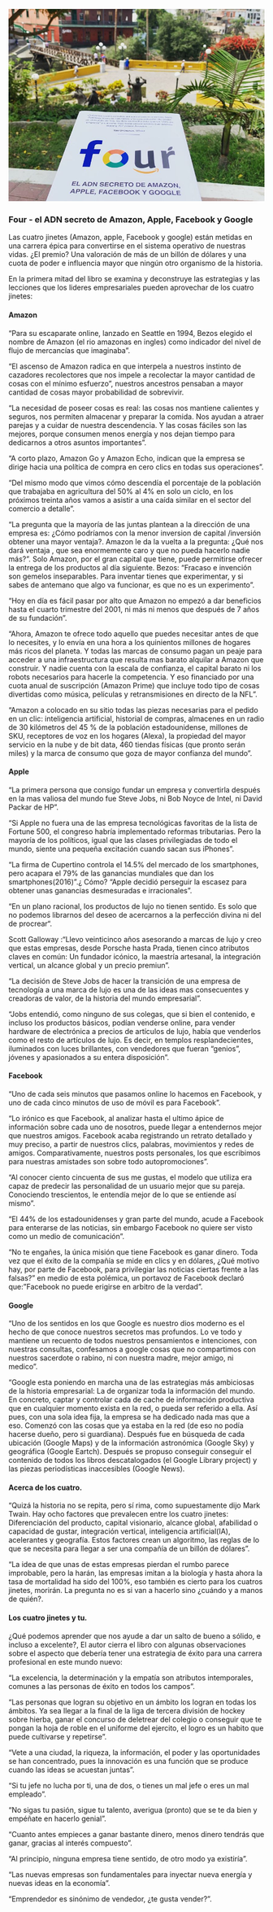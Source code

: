 ![3 Things To Know About Startup Business](/images/blog/blog_four_opt.png)

### Four - el ADN secreto de Amazon, Apple, Facebook y Google

Las cuatro jinetes (Amazon, apple, Facebook y google) están metidas en una carrera épica para convertirse en el sistema operativo de nuestras vidas. ¿El premio? Una  valoración de más de un billón de dólares y una cuota de poder e influencia mayor que ningún otro organismo de la historia.

En la primera mitad del libro se examina y deconstruye las estrategias y las lecciones que los lideres empresariales pueden aprovechar de los cuatro jinetes:

#### Amazon
“Para su escaparate online, lanzado en Seattle en 1994, Bezos elegido el nombre de Amazon (el rio amazonas en  ingles) como indicador del nivel de flujo de mercancías que imaginaba”.

“El ascenso de Amazon radica en que interpela a nuestros instinto de cazadores recolectores que nos impele a recolectar la mayor cantidad de cosas con el mínimo esfuerzo”, nuestros ancestros pensaban a mayor cantidad de cosas mayor probabilidad de sobrevivir.

“La necesidad de poseer cosas es real: las cosas nos mantiene calientes y seguros, nos permiten almacenar y preparar la comida. Nos ayudan a atraer parejas y a cuidar de nuestra descendencia. Y las cosas fáciles son las mejores, porque consumen menos energía y nos dejan tiempo para dedicarnos a otros asuntos importantes”.

“A corto plazo, Amazon Go y Amazon Echo, indican que la empresa se dirige hacia una política de compra en cero clics en todas sus operaciones”.

“Del mismo modo que vimos cómo descendía el porcentaje de la población que trabajaba en agricultura del 50% al 4% en solo un ciclo, en los próximos treinta años vamos a asistir a una  caída similar en el sector del comercio a detalle”.

“La pregunta que la mayoría de las juntas plantean a la dirección de una  empresa es: ¿Cómo podríamos con la menor inversion de capital /inversión obtener una  mayor ventaja?. Amazon le da la vuelta  a la pregunta: ¿Qué nos dará ventaja , que sea enormemente caro y que no pueda hacerlo nadie más?”. Solo Amazon, por el gran  capital que tiene, puede permitirse ofrecer la entrega de los productos al día siguiente.
Bezos: “Fracaso e invención son gemelos inseparables. Para inventar tienes que experimentar, y si sabes de antemano que algo va funcionar, es que no es un experimento”.

“Hoy en día es fácil pasar por  alto que Amazon no empezó a dar beneficios hasta el cuarto trimestre del 2001, ni más ni menos que después de 7 años de su fundación”.

“Ahora, Amazon te ofrece todo aquello que puedes necesitar antes de que lo necesites, y lo envía en una hora a los quinientos millones de hogares más ricos del planeta. Y todas las marcas de consumo pagan un peaje para acceder  a una infraestructura que resulta mas barato  alquilar a Amazon que construir. Y nadie cuenta con la escala de confianza, el capital barato ni los robots necesarios para hacerle la competencia. Y eso financiado por una cuota anual de suscripción (Amazon Prime) que incluye todo tipo de cosas divertidas como música, películas y  retransmisiones en directo de la NFL”.

“Amazon a colocado en su sitio todas las piezas necesarias para el pedido en un  clic: inteligencia artificial, historial de compras, almacenes en un radio de 30 kilómetros del 45 % de la población estadounidense, millones de SKU, receptores de voz en los hogares (Alexa), la propiedad del mayor servicio en la nube y de bit data, 460 tiendas físicas (que pronto serán miles) y la marca de consumo que goza de mayor confianza del mundo”.

#### Apple
“La primera persona que consigo fundar un empresa y convertirla después en la mas valiosa del mundo fue Steve Jobs, ni Bob Noyce de Intel, ni David Packar de HP”.

“Si Apple no fuera una de las empresa tecnológicas favoritas de la lista de Fortune 500, el congreso habría implementado reformas tributarias. Pero la mayoría de los políticos, igual que las clases privilegiadas de todo el mundo, siente una  pequeña excitación cuando sacan sus iPhones”.

“La firma de Cupertino controla el 14.5% del mercado de los smartphones, pero acapara el 79% de las ganancias mundiales que dan los smartphones(2016)”.¿ Cómo? “Apple decidió perseguir la escasez para obtener unas  ganancias desmesuradas  e irracionales”. 

“En un plano racional, los productos de lujo no tienen sentido. Es solo que no podemos librarnos del deseo de acercarnos a la perfección divina ni del de procrear“.

Scott Galloway :“Llevo veinticinco años asesorando a marcas de lujo y creo que estas empresas, desde Porsche hasta Prada, tienen cinco atributos claves en común: Un fundador icónico, la maestría artesanal, la integración vertical, un alcance global y un precio premiun”.

“La decisión de Steve Jobs de hacer la transición de una empresa de tecnología a una marca de lujo es una de las ideas mas consecuentes y creadoras de valor, de la historia del mundo empresarial”.

“Jobs entendió, como ninguno de sus colegas, que si bien el contenido, e incluso los productos básicos, podían venderse online, para vender hardware de electrónica a precios de artículos de lujo, había que  venderlos como el resto de artículos de lujo. Es decir, en templos resplandecientes, iluminados con luces brillantes, con vendedores que fueran “genios”, jóvenes y apasionados a su entera disposición”.

#### Facebook
“Uno de cada seis minutos que pasamos online lo hacemos en Facebook, y uno de cada cinco minutos de uso de móvil es para Facebook”. 

“Lo irónico es que Facebook, al analizar hasta el ultimo ápice de información sobre cada uno de nosotros, puede llegar a entendernos mejor que nuestros amigos. Facebook acaba  registrando un retrato detallado y muy preciso, a partir de nuestros clics, palabras, movimientos y redes de amigos. Comparativamente, nuestros posts personales, los que escribimos para nuestras amistades son sobre todo autopromociones”.

“Al conocer ciento cincuenta de sus me gustas, el modelo que utiliza era capaz de predecir las personalidad de un usuario mejor que su pareja. Conociendo trescientos, le entendía mejor de lo que se entiende así mismo”.

“El 44% de los estadounidenses y gran parte del mundo, acude a Facebook para enterarse de las noticias, sin embargo Facebook no quiere ser visto como un medio de comunicación”.

“No te engañes, la única misión que  tiene Facebook es ganar dinero. Toda vez  que el éxito de la compañía se mide en clics y en dólares, ¿Qué motivo hay, por parte de Facebook, para privilegiar las noticias ciertas frente a las falsas?” en medio de esta polémica, un portavoz de Facebook declaró que:”Facebook  no puede erigirse en arbitro de la verdad”.

#### Google
“Uno de los sentidos en los que Google es nuestro dios moderno es el hecho de que conoce nuestros secretos mas profundos. Lo ve todo y mantiene un recuento de todos nuestros pensamientos e intenciones, con nuestras consultas, confesamos a google cosas que no compartimos con nuestros sacerdote o rabino, ni con nuestra madre, mejor amigo, ni medico”.

“Google esta poniendo en marcha una de las estrategias más ambiciosas de la historia empresarial: La de organizar toda la información del mundo. En concreto, captar y controlar cada de cache de información productiva que en cualquier momento exista en la red, o pueda ser referido a ella. Así pues, con una  sola idea fija, la empresa se ha dedicado nada mas que a eso. Comenzó con las cosas que ya estaba en la red (de eso no podía hacerse dueño, pero si guardiana). Después fue en búsqueda de cada ubicación (Google Maps) y de la información astronómica (Google Sky) y geográfica (Google Eartch). Después se propuso conseguir conseguir el contenido de todos los libros descatalogados (el Google Library project) y las piezas periodísticas inaccesibles (Google News).

#### Acerca de los cuatro.
“Quizá la historia no se  repita, pero sí rima, como supuestamente dijo Mark Twain. Hay ocho factores que  prevalecen entre los cuatro jinetes: Diferenciación del producto, capital visionario, alcance global, afabilidad o capacidad de gustar, integración vertical, inteligencia artificial(IA), acelerantes y geografía. Estos factores crean un algoritmo, las reglas de lo que se necesita para llegar a ser una  compañía de un billón de dólares”.  

“La idea de que  unas de estas empresas pierdan el rumbo parece improbable, pero la harán, las empresas imitan a la biología y hasta ahora la tasa de mortalidad ha sido del 100%, eso también es cierto para los cuatros jinetes, morirán. La pregunta no es si van a hacerlo sino ¿cuándo y a manos de quién?.  

#### Los cuatro jinetes y tu.
¿Qué podemos aprender que nos ayude a dar un salto de bueno a sólido, e incluso a excelente?, El autor cierra el libro con algunas observaciones sobre el aspecto que debería tener una estrategia de éxito para una carrera profesional en este mundo nuevo:

“La excelencia, la determinación y la empatía son atributos intemporales, comunes a las personas de éxito en todos los campos”.

“Las personas que logran su objetivo en un ámbito los logran en todas los ámbitos. Ya sea llegar a la final de la liga de tercera división de hockey sobre hierba, ganar el concurso de deletrear del colegio o conseguir que te pongan la hoja de roble en el uniforme del ejercito, el logro es un habito que puede cultivarse y repetirse”.

“Vete a una ciudad, la riqueza, la información, el poder y las oportunidades se han concentrado, pues la innovación es una función que se produce cuando las ideas se acuestan juntas”.

“Si tu jefe no lucha por ti, una de dos, o tienes un mal jefe o eres un mal empleado”. 

“No sigas tu pasión, sigue tu talento, averigua (pronto) que se te da bien y empéñate en hacerlo genial”. 

“Cuanto antes empieces a ganar bastante dinero, menos dinero tendrás que ganar, gracias al interés compuesto”.

“Al principio, ninguna empresa tiene sentido, de otro modo ya existiría”.

“Las nuevas empresas son fundamentales para inyectar nueva energía y nuevas ideas en la economía”.

“Emprendedor es sinónimo de vendedor, ¿te gusta vender?”. 

